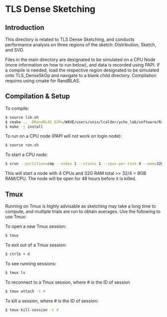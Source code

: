 # TLS Dense Sketching
## Introduction
This directory is related to TLS Dense Sketching, and conducts performance analysis on three regions of the sketch: Distribution, Sketch, and SVD.

Files in the main directory are designated to be simulated on a CPU Node (more information on how to run below), and data is recorded using PAPI. If a compile is needed, load the respective region designated to be simulated onto TLS_DenseSkOp and navigate to a blank child directory. Compilation requires using cmake for RandBLAS.

## Compilation & Setup

To compile:
```bash
$ source lib.sh
$ cmake .. -DRandBLAS_DIR=/WAVE/users/unix/lcalder/ycho_lab/software/RandBLAS/RandBLAS-install/lib64/cmake/ -Dlapackpp_DIR=/WAVE/users/unix/lcalder/ycho_lab/software/RandBLAS/lapackpp-build/lib64/cmake/lapackpp/ -Dblaspp_DIR=/WAVE/users/unix/lcalder/ycho_lab/software/RandBLAS/blaspp-install/lib64/cmake/blaspp -DRandom123_DIR=/WAVE/users/unix/lcalder/ycho_lab/software/RandBLAS/random123/include/
$ make -j install
```

To run on a CPU node (PAPI will not work on login node):
```bash
$ source run.sh
```

To start a CPU node:
```bash
$ srun --partition=cmp --nodes 1 --ntasks 1 --cpus-per-task 4 --mem=32G --time 0-48:00:00 --pty /bin/bash
```

This will start a node with 4 CPUs and 32G RAM total >> 32/4 = 8GB RAM/CPU.
The node will be open for 48 hours before it is killed.

## Tmux

Running on Tmux is highly advisable as sketching may take a long time to compute, and multiple trials are run to obtain averages. Use the following to use Tmux:

To open a new Tmux session:
```bash
$ tmux
```

To exit out of a Tmux session:
```bash
$ ctrlb + d
```

To see running sessions:
```bash
$ tmux ls
```

To reconnect to a Tmux session, where # is the ID of session
```bash
$ tmux attach -t #
```

To kill a session, where # is the ID of session:
```bash
$ tmux kill-session -t #
```



